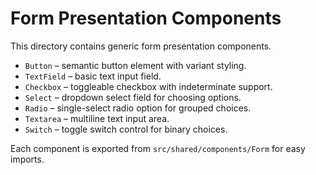 # Form Presentation Components

This directory contains generic form presentation components.

- `Button` – semantic button element with variant styling.
- `TextField` – basic text input field.
- `Checkbox` – toggleable checkbox with indeterminate support.
- `Select` – dropdown select field for choosing options.
- `Radio` – single-select radio option for grouped choices.
- `Textarea` – multiline text input area.
- `Switch` – toggle switch control for binary choices.

Each component is exported from `src/shared/components/Form` for easy imports.
